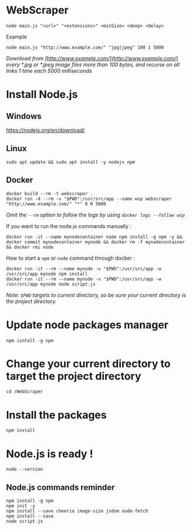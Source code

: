 WebScraper
==========

```
node main.js "<url>" "<extensions>" <minSize> <deep> <delay>
```

Example
```
node main.js "http://www.example.com/" "jpg|jpeg" 100 1 5000
```
*Download from [http://www.example.com/](http://www.example.com/) every \*.jpg or \*.jpeg image files more than 100 bytes, and recurse on all links 1 time each 5000 milliseconds*

# Install Node.js

## Windows

https://nodejs.org/en/download/

## Linux

```
sudo apt update && sudo apt install -y nodejs npm
```

## Docker

```
docker build --rm -t webscraper .
docker run -d --rm -v "$PWD":/usr/src/app --name wsp webscraper "http://www.example.com/" "*" 0 0 5000
```
*Omit the `--rm` option to follow the logs by using `docker logs --follow wsp`*

If you want to run the node.js commands manually :
```
docker run -it --name mynodecontainer node npm install -g npm -y && docker commit mynodecontainer mynode && docker rm -f mynodecontainer && docker rmi node
```

How to start a `npm` or `node` command through docker :
```
docker run -it --rm --name mynode -v "$PWD":/usr/src/app -w /usr/src/app mynode npm install
docker run -it --rm --name mynode -v "$PWD":/usr/src/app -w /usr/src/app mynode node script.js
```
*Note: `$PWD` targets to current directory, so be sure your current directory is the project directory.*

# Update node packages manager

```
npm isntall -g npm
```

# Change your current directory to target the project directory

```
cd /WebScraper
```

# Install the packages

```
npm install
```

# Node.js is ready !

```
node --version
```

## Node.js commands reminder

```
npm isntall -g npm
npm init -y
npm install --save cheerio image-size jsdom node-fetch
npm install --save
node script.js
```
